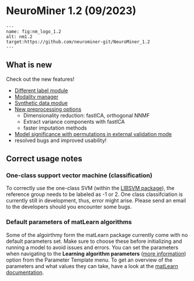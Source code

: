 # NeuroMiner 1.2 (09/2023)
```{figure} Images/splash.png
---
name: fig:nm_logo_1.2
alt: nm1.2
target:https://github.com/neurominer-git/NeuroMiner_1.2
---
```

## What is new
Check out the new features! 

- [Different label module](4.2.15_paramtemp_different_label)
- [Modality manager](input_data)
- [Synthetic data modue](4.2.16_paramtemp_synthetic_data)
- [New preprocessing options](preprocessing_pipeline) 
    - Dimensionality reduction: fastICA, orthogonal NNMF
    - Extract variance components with fastICA
    - faster imputation methods
- [Model significance with permutations in external validation mode](OOCV_analysis)
- resolved bugs and improved usability!


## Correct usage notes

### One-class support vector machine (classification)
To correctly use the one-class SVM (within the [LIBSVM package](https://www.csie.ntu.edu.tw/~cjlin/libsvm/)), the reference group needs to be labeled as -1 or 2. One class classifciation is currently still in development, thus, error might arise. Please send an email to the developers should you encounter some bugs. 

### Default parameters of matLearn algorithms 
Some of the algoirthmy form the matLearn package currently come with no default parameters set. Make sure to choose these before initializing and running a model to avoid issues and errors. You can set the parameters when navigating to the **Learning algorithm parameters** ([more information](learning_algorithm_parameters)) option from the Parameter Template menu. To get an overview of the parameters and what values they can take, have a look at the [matLearn documentation](https://www.cs.ubc.ca/~schmidtm/Software/matLearn.html).
